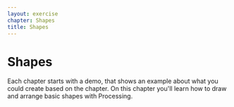 ```yaml
---
layout: exercise
chapter: Shapes
title: Shapes
---
```


# Shapes

Each chapter starts with a demo, that shows an example about what you could create based on the chapter. On this chapter you'll learn how to draw and arrange basic shapes with Processing.

<canvas class="example chapter" filepath="{{ '/sketches/shapes0/shapes0.pde' | prepend: site.baseurl }}"></canvas>